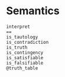 
# Semantics

```@docs
interpret
==
is_tautology
is_contradiction
is_truth
is_contingency
is_satisfiable
is_falsifiable
@truth_table
```
